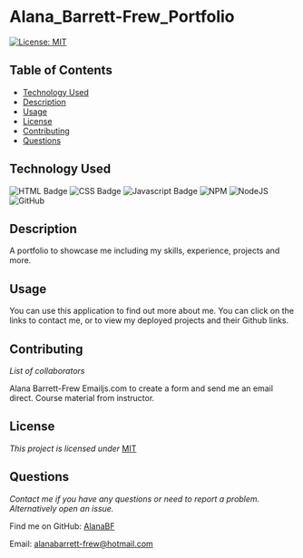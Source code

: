 # Alana_Barrett-Frew_Portfolio

[![License: MIT](https://img.shields.io/badge/License-MIT-yellow.svg)](https://opensource.org/licenses/MIT)

## Table of Contents

* [Technology Used](#TechnolgyUsed)
* [Description](#Description)
* [Usage](#Usage)
* [License](#License)
* [Contributing](#Contributing)
* [Questions](#Questions)


## Technology Used

![HTML Badge](https://img.shields.io/badge/HTML5-E34F26?style=for-the-badge&logo=html5&logoColor=white)
![CSS Badge](https://img.shields.io/badge/CSS3-1572B6?style=for-the-badge&logo=css3&logoColor=white)
![Javascript Badge](https://img.shields.io/badge/-Javascript-F0DB4F?style=for-the-badge&labelColor=black&logo=javascript&logoColor=F0DB4F)
![NPM](https://img.shields.io/badge/NPM-%23CB3837.svg?style=for-the-badge&logo=npm&logoColor=white)
![NodeJS](https://img.shields.io/badge/node.js-6DA55F?style=for-the-badge&logo=node.js&logoColor=white)
![GitHub](https://img.shields.io/badge/github-%23121011.svg?style=for-the-badge&logo=github&logoColor=white)

## Description 
A portfolio to showcase me including my skills, experience, projects  and more.

## Usage 
You can use this application to find out more about me. You can click on the links to contact me, or to view my deployed projects and their Github links.

## Contributing   
*List of collaborators*

Alana Barrett-Frew
Emailjs.com to create a form and send me an email direct.
Course material from instructor.

## License 
*This project is licensed under* [MIT](https://choosealicense.com/licenses/mit/)

## Questions
*Contact me if you have any questions or need to report a problem. Alternatively open an issue.*

Find me on GitHub: [AlanaBF](https://github.com/AlanaBF)

Email: [alanabarrett-frew@hotmail.com](mailto:alanabarrett-frew@hotmail.com)
